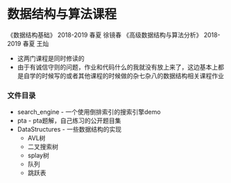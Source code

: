 # 数据结构与算法课程

《数据结构基础》 2018-2019 春夏 徐镜春
《高级数据结构与算法分析》 2018-2019 春夏 王灿

- 这两门课程是同时修读的
- 由于有诚信守则的问题，作业和代码什么的我就没有放上来了，这边基本上都是自学的时候写的或者其他课程的时候做的杂七杂八的数据结构相关课程作业

### 文件目录

- search_engine - 一个使用倒排索引的搜索引擎demo
- pta - pta题解，自己练习的公开题目集
- DataStructures - 一些数据结构的实现
    - AVL树
    - 二叉搜索树
    - splay树
    - 队列
    - 跳跃表